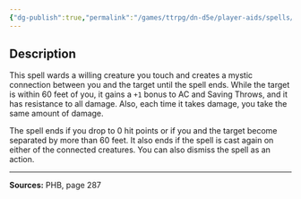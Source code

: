 ```yaml
---
{"dg-publish":true,"permalink":"/games/ttrpg/dn-d5e/player-aids/spells/level-2/warding-bond/","tags":["ttrpg/dnd/5e","verbal","somatic","material","spell"],"noteIcon":""}
---
```



## Description
This spell wards a willing creature you touch and creates a mystic connection between you and the target until the spell ends.
While the target is within 60 feet of you, it gains a `+1` bonus to AC and Saving Throws, and it has resistance to all damage.
Also, each time it takes damage, you take the same amount of damage.

The spell ends if you drop to 0 hit points or if you and the target become separated by more than 60 feet.
It also ends if the spell is cast again on either of the connected creatures.
You can also dismiss the spell as an action.

---

**Sources:** PHB, page 287
